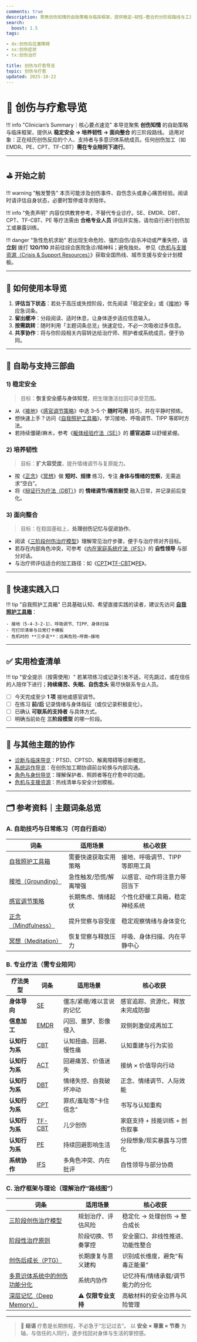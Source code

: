 ```yaml
---
comments: true
description: 聚焦创伤知情的自助策略与临床框架，提供稳定—韧性—整合的分阶段路线与工具索引，支持个人与系统协作的安全推进。
search:
  boost: 1.5
tags:

- dx:创伤后应激障碍
- sx:创伤症状
- tx:创伤治疗

title: 创伤与疗愈导览
topic: 创伤与疗愈
updated: 2025-10-22
---
```


# 🌿 创伤与疗愈导览

!!! info "Clinician’s Summary｜核心要点速览"
    本导览聚焦 **创伤知情** 的自助策略与临床框架，提供从 **稳定安全 → 培养韧性 → 面向整合** 的三阶段路线。
    适用对象：正在经历创伤反应的个人、支持者与多意识体系统成员。任何创伤加工（如 EMDR、PE、CPT、TF-CBT）**需在专业陪同下进行**。

---

## ⛳ 开始之前

!!! warning "触发警告"
    本页可能涉及创伤事件、自伤念头或身心痛苦经验。阅读时请评估自身状态，必要时暂停或寻求陪伴。

!!! info "免责声明"
    内容仅供教育参考，不替代专业诊疗。SE、EMDR、DBT、CPT、TF-CBT、PE 等疗法需由 **合格专业人员** 评估并实施，请勿自行进行创伤加工或暴露训练。

!!! danger "急性危机求助"
    若出现生命危险、强烈自伤/自杀冲动或严重失控，请 **立刻** 拨打 **120/110** 并前往综合医院急诊/精神科；避免独处。
    参见《[危机与支援资源（Crisis & Support Resources）](../entries/Crisis-And-Support-Resources.md)》获取全国热线、城市支援与安全计划模板。

---

## 🧭 如何使用本导览

1. **评估当下状态**：若处于高压或失控阶段，优先阅读「稳定安全」或《[接地](../entries/Grounding.md)》等应急词条。
2. **留出缓冲**：分段阅读、适时休息，让身体逐步适应信息输入。
3. **按需跳转**：随时利用「主题词条总览」快速定位，不必一次吸收过多信息。
4. **共享协作**：将与你阶段相关内容转达给治疗师、照护者或系统成员，便于协同。

---

## 🌈 自助与支持三部曲

### 1) 稳定安全

> 目标：**恢复安全感与身体知觉**，把生理激活拉回可承受范围。

- 从《[接地](../entries/Grounding.md)》《[感官调节策略](../entries/Sensory-Regulation-Strategies.md)》中选 3–5 个 **随时可用** 技巧，并在平静时预练。
- 想快速上手？访问《[自我照护工具箱](../entries/Self-Care-Toolkit.md)》，学习接地、呼吸调节、TIPP 等即时方法。
- 若持续僵硬/麻木，参考《[躯体经验疗法（SE）](../entries/Somatic-Experiencing-SE.md)》的 **感官追踪** 以舒缓紧绷。

### 2) 培养韧性

> 目标：**扩大容受度**，提升情绪调节与复原能力。

- 按《[正念](../entries/Mindfulness.md)》《[冥想](../entries/Meditation.md)》做 **短时、规律** 练习，专注 **身体与情绪的觉察**，无需追求“空白”。
- 将《[辩证行为疗法（DBT）](../entries/Dialectical-Behavior-Therapy-DBT.md)》的 **情绪调节/痛苦耐受** 融入日常，并记录前后变化。

### 3) 面向整合

> 目标：在稳固基础上，**处理创伤记忆与促进协作**。

- 阅读《[三阶段创伤治疗模型](../entries/Three-Phase-Trauma-Treatment.md)》理解常见治疗步骤，便于与治疗师对齐目标。
- 若存在内部角色冲突，可参考《[内在家庭系统疗法（IFS）](../entries/Internal-Family-Systems-IFS.md)》的 **自性领导** 与部分对话。
- 与治疗师评估适合的加工路径：如《[CPT](../entries/Cognitive-Processing-Therapy-CPT.md)》《[TF-CBT](../entries/Trauma-Focused-Cognitive-Behavioral-Therapy-TF-CBT.md)》《[PE](../entries/Prolonged-Exposure-Therapy-PE.md)》。

---

## 🚪 快速实践入口

!!! tip "自我照护工具箱"
    已具基础认知、希望直接实践的读者，建议先访问 [**自我照护工具箱**](../entries/Self-Care-Toolkit.md)：

    - 接地（5-4-3-2-1）、呼吸调节、TIPP、身体扫描
    - 可打印清单与日常打卡模板
    - 危机时的 **三步走**：远离危险—呼救—接地

---

## ✅ 实用检查清单

!!! tip "安全提示（按需使用）"
    若某项练习或记录引发不适，可先跳过，或在信任的人陪伴下进行；**持续痛苦、失眠、自伤念头** 需尽快联系专业人员。

- [ ] 今天完成至少 **1 项** 接地或感官调节。
- [ ] 在练习 **前/后** 记录情绪与身体指征（或仅记录积极变化）。
- [ ] 已确认 **可联系的支持者** 与具体方式。
- [ ] 明确当前处在 **三阶段模型** 的哪一阶段。

---

## 🔗 与其他主题的协作

- [诊断与临床导览](Clinical-Diagnosis-Guide.md)：PTSD、CPTSD、解离障碍等诊断概览。
- [系统运作导览](System-Operations-Guide.md)：在创伤加工期协调前台轮换与内部沟通。
- [角色与身份导览](Roles-Identity-Guide.md)：理解保护者、照顾者等在疗愈中的功能。
- [危机与支援资源](../entries/Crisis-And-Support-Resources.md)：热线清单与安全计划模板。

---

## 🗂️ 参考资料｜主题词条总览

### A. 自助技巧与日常练习（可自行启动）

| 词条 | 适用场景 | 核心收获 |
|---|---|---|
| [自我照护工具箱](../entries/Self-Care-Toolkit.md) | 需要快速获取实用策略 | 接地、呼吸调节、TIPP 等即用工具 |
| [接地（Grounding）](../entries/Grounding.md) | 急性触发/恐慌/解离增强 | 以感官、动作将注意力带回当下 |
| [感官调节策略](../entries/Sensory-Regulation-Strategies.md) | 长期焦虑、情绪起伏 | 个性化舒缓工具箱，稳定神经系统 |
| [正念（Mindfulness）](../entries/Mindfulness.md) | 提升觉察与容受度 | 稳定观察情绪与身体变化 |
| [冥想（Meditation）](../entries/Meditation.md) | 恢复觉察与释放压力 | 呼吸、身体扫描、内在平静中心 |

### B. 专业疗法（需专业陪同）

| 疗法类型 | 词条 | 适用场景 | 核心收获 |
|---|---|---|---|
| **身体导向** | [SE](../entries/Somatic-Experiencing-SE.md) | 僵冻/紧绷/难以言说的记忆 | 感官追踪、资源化，释放未完成防御 |
| **信息加工** | [EMDR](../entries/Eye-Movement-Desensitization-Reprocessing-EMDR.md) | 闪回、噩梦、影像侵入 | 双侧刺激促成再加工 |
| **认知行为系** | [CBT](../entries/Cognitive-Behavioral-Therapy-CBT.md) | 认知扭曲、回避、慢性痛 | 认知重建与行为实验 |
| **认知行为系** | [ACT](../entries/Acceptance-Commitment-Therapy-ACT.md) | 回避痛苦、价值迷失 | 接纳 × 价值导向行动 |
| **认知行为系** | [DBT](../entries/Dialectical-Behavior-Therapy-DBT.md) | 情绪失控、自我破坏冲动 | 正念、情绪调节、人际效能 |
| **认知行为系** | [CPT](../entries/Cognitive-Processing-Therapy-CPT.md) | 罪疚/羞耻等“卡住信念” | 书写与认知重构 |
| **认知行为系** | [TF-CBT](../entries/Trauma-Focused-Cognitive-Behavioral-Therapy-TF-CBT.md) | 儿少创伤 | 家庭支持 + 技能训练 + 创伤叙事 |
| **认知行为系** | [PE](../entries/Prolonged-Exposure-Therapy-PE.md) | 持续回避影响生活 | 分段想象/现实暴露与习惯化 |
| **系统协作** | [IFS](../entries/Internal-Family-Systems-IFS.md) | 多角色冲突、内在批评 | 自性领导与部分协商 |

### C. 治疗框架与理论（理解治疗“路线图”）

| 词条 | 适用场景 | 核心收获 |
|---|---|---|
| [三阶段创伤治疗模型](../entries/Three-Phase-Trauma-Treatment.md) | 规划治疗、评估风险 | 稳定化 → 处理创伤 → 整合成长 |
| [阶段性治疗原则](../entries/Phase-Oriented-Treatment-Principles.md) | 阶段切换、节奏掌控 | 安全窗口、非线性推进、功能性整合 |
| [创伤后成长（PTG）](../entries/Post-Traumatic-Growth-PTG.md) | 长期康复与意义建构 | 识别成长维度，避免“有毒正能量” |
| [多意识体系统中的创伤功能分化](../entries/Functional-Dissociation-of-Trauma-in-Plural-Systems.md) | 系统内协作 | 记忆持有/情绪承载/调节能力的分化 |
| [深层记忆（Deep Memory）](../entries/Deep-Memory.md) | ⚠️ **仅限专业支持** | 高敏材料的安全边界与风险管理 |

---

> 🌼 **结语**
> 疗愈是长期旅程，不必急于“忘记过去”。
> 以 **安全 × 尊重 × 节奏** 为轴，与信任的人同行，逐步找回对身体与生活的掌控感。
